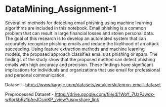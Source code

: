 # DataMining_Assignment-1
Several ml methods for detecting email phishing using machine learning algorithms are included in this notebook. Email phishing is a common problem that can result in large financial losses and stolen personal data. The goal of this research is to develop an automated system that can accurately recognize phishing emails and reduce the likelihood of an attack succeeding. Using feature extraction methods and machine learning models, the proposed approach classifies emails as phishing or spam. The findings of the study show that the proposed method can detect phishing emails with high accuracy and precision. These findings have significant implications for individuals and organizations that use email for professional and personal communication.

Dataset - https://www.kaggle.com/datasets/wcukierski/enron-email-dataset

Preprocessed Dataset - https://drive.google.com/file/d/1WoY_7UzPJwdx-wKorkbRz1pAeJCsmKP_/view?usp=share_link
